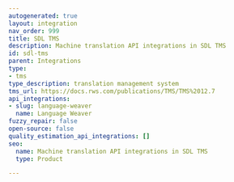 ```yaml
---
autogenerated: true
layout: integration
nav_order: 999
title: SDL TMS
description: Machine translation API integrations in SDL TMS
id: sdl-tms
parent: Integrations
type:
- tms
type_description: translation management system
tms_url: https://docs.rws.com/publications/TMS/TMS%2012.7
api_integrations:
- slug: language-weaver
  name: Language Weaver
fuzzy_repair: false
open-source: false
quality_estimation_api_integrations: []
seo:
  name: Machine translation API integrations in SDL TMS
  type: Product

---
```


